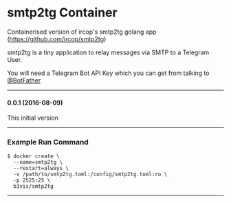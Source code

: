 # smtp2tg Container

Containerised version of ircop's smtp2tg golang app (https://github.com/ircop/smtp2tg)

smtp2tg is a tiny application to relay messages via SMTP to a Telegram User.

You will need a Telegram Bot API Key which you can get from talking to [@BotFather](https://telegram.me/BotFather)

---
#### 0.0.1 (2016-08-09)

This initial version

---

### Example Run Command

    $ docker create \
      --name=smtp2tg \
      --restart=always \
      -v /path/to/smtp2tg.toml:/config/smtp2tg.toml:ro \
      -p 2525:25 \
      b3vis/smtp2tg
---
